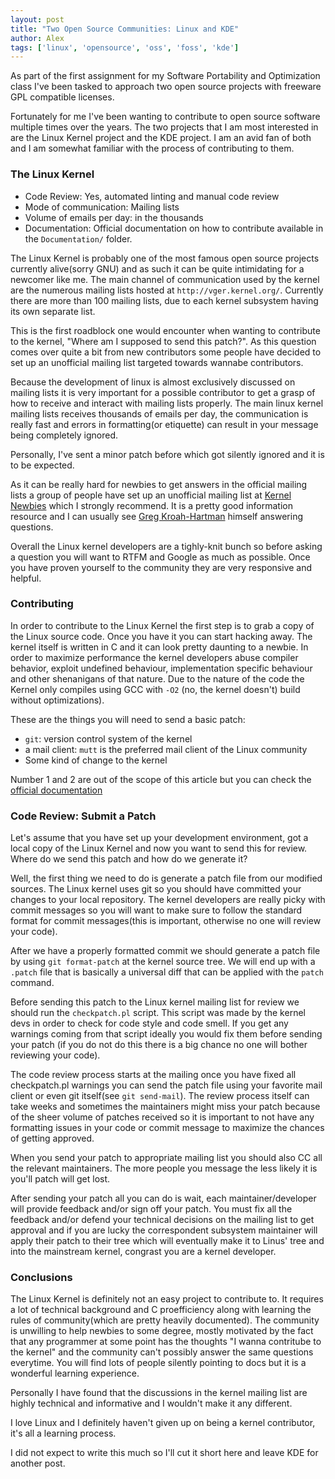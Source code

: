 ```yaml
---
layout: post
title: "Two Open Source Communities: Linux and KDE"
author: Alex
tags: ['linux', 'opensource', 'oss', 'foss', 'kde']
---
```

As part of the first assignment for my Software Portability and Optimization class
I've been tasked to approach two open source projects with freeware GPL compatible licenses.

Fortunately for me I've been wanting to contribute to open source software multiple times over the years.
The two projects that I am most interested in are the Linux Kernel project and the KDE project. I am an avid
fan of both and I am somewhat familiar with the process of contributing to them.

### The Linux Kernel

- Code Review: Yes, automated linting and manual code review
- Mode of communication: Mailing lists
- Volume of emails per day: in the thousands
- Documentation: Official documentation on how to contribute available in the `Documentation/` folder.

The Linux Kernel is probably one of the most famous open source projects currently alive(sorry GNU) and as such
it can be quite intimidating for a newcomer like me. The main channel of communication used by the kernel are the
numerous mailing lists hosted at `http://vger.kernel.org/`. Currently there are more than 100 mailing lists, due to
each kernel subsystem having its own separate list.

This is the first roadblock one would encounter when wanting to contribute to the kernel,
"Where am I supposed to send this patch?". As this question comes over quite a bit from new
contributors some people have decided to set up an unofficial mailing list targeted towards wannabe
contributors.

Because the development of linux is almost exclusively discussed on mailing lists it is very important
for a possible contributor to get a grasp of how to receive and interact with mailing lists properly.
The main linux kernel mailing lists receives thousands of emails per day, the communication is really
fast and errors in formatting(or etiquette) can result in your message being completely ignored.

Personally, I've sent a minor patch before which got silently ignored and it is to be expected.

As it can be really hard for newbies to get answers in the official mailing lists a group of people
have set up an unofficial mailing list at [Kernel Newbies](https://kernelnewbies.org/)
which I strongly recommend. It is a pretty good information resource and I can usually see
 [Greg Kroah-Hartman](https://en.wikipedia.org/wiki/Greg_Kroah-Hartman) himself answering questions.

Overall the Linux kernel developers are a tighly-knit bunch so before asking a question you will want
to RTFM and Google as much as possible. Once you have proven yourself to the community they are very
responsive and helpful. 

### Contributing

In order to contribute to the Linux Kernel the first step is to grab a copy of the Linux source code.
Once you have it you can start hacking away. The kernel itself is written in C and it can look pretty
daunting to a newbie. In order to maximize performance the kernel developers abuse compiler behavior,
exploit undefined behaviour, implementation specific behaviour and other shenanigans of that nature.
Due to the nature of the code the Kernel only compiles using GCC with `-O2` (no, the kernel doesn't)
build without optimizations). 

These are the things you will need to send a basic patch:

- `git`: version control system of the kernel
- a mail client: `mutt` is the preferred mail client of the Linux community
- Some kind of change to the kernel

Number 1 and 2 are out of the scope of this article but you can check the
[official documentation](https://www.kernel.org/doc/html/v4.17/process/submitting-patches.html)

### Code Review: Submit a Patch

Let's assume that you have set up your development environment, got a local copy of the Linux Kernel
and now you want to send this for review. Where do we send this patch and how do we generate it?

Well, the first thing we need to do is generate a patch file from our modified sources. The Linux 
kernel uses git so you should have committed your changes to your local repository. The kernel developers
are really picky with commit messages so you will want to make sure to follow the standard format for
commit messages(this is important, otherwise no one will review your code). 

After we have a properly formatted commit we should generate a patch file by using `git format-patch`
at the kernel source tree. We will end up with a `.patch` file that is basically a universal diff
that can be applied with the `patch` command.

Before sending this patch to the Linux kernel mailing list for review we should run the `checkpatch.pl`
script. This script was made by the kernel devs in order to check for code style and code smell. If 
you get any warnings coming from that script ideally you would fix them before sending your patch
(if you do not do this there is a big chance no one will bother reviewing your code).

The code review process starts at the mailing once you have fixed all checkpatch.pl warnings you can
send the patch file using your favorite mail client or even git itself(see `git send-mail`). The review
process itself can take weeks and sometimes the maintainers might miss your patch because of the sheer
volume of patches received so it is important to not have any formatting issues in your code or commit
message to maximize the chances of getting approved.

When you send your patch to appropriate mailing list you should also CC all the relevant maintainers.
The more people you message the less likely it is you'll patch will get lost.

After sending your patch all you can do is wait, each maintainer/developer will provide feedback and/or
sign off your patch. You must fix all the feedback and/or defend your technical decisions on the mailing list
to get approval and if you are lucky the correspondent subsystem maintainer will apply their patch to
their tree which will eventually make it to Linus' tree and into the mainstream kernel, congrast you
are a kernel developer.

### Conclusions

The Linux Kernel is definitely not an easy project to contribute to. It requires a lot of technical
background and C proefficiency along with learning the rules of community(which are pretty heavily
documented). The community is unwilling to help newbies to some degree, mostly motivated by the fact
that any programmer at some point has the thoughts "I wanna contritube to the kernel" and the community
can't possibly answer the same questions everytime. You will find lots of people silently pointing to
docs but it is a wonderful learning experience.

Personally I have found that the discussions in the kernel mailing list are highly technical and informative
and I wouldn't make it any different.

I love Linux and I definitely haven't given up on being a kernel contributor, it's all a learning process.

I did not expect to write this much so I'll cut it short here and leave KDE for another post.

